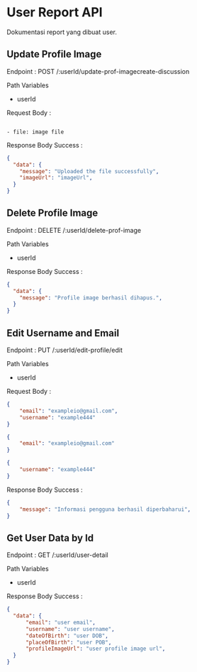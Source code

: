 # User Report API
Dokumentasi report yang dibuat user.


## Update Profile Image

Endpoint : POST /:userId/update-prof-imagecreate-discussion

Path Variables
- userId

Request Body :

```form-data

- file: image file

```

Response Body Success :

```json
{
  "data": {
    "message": "Uploaded the file successfully",
    "imageUrl": "imageUrl",
  }
}
```


## Delete Profile Image

Endpoint : DELETE /:userId/delete-prof-image

Path Variables
- userId

Response Body Success :

```json
{
  "data": {
    "message": "Profile image berhasil dihapus.",
  }
}
```


## Edit Username and Email

Endpoint : PUT /:userId/edit-profile/edit

Path Variables
- userId

Request Body :

```json
{
    "email": "exampleio@gmail.com",
    "username": "example444"
}

{
    "email": "exampleio@gmail.com"
}

{
    "username": "example444"
}
```

Response Body Success :

```json
{
    "message": "Informasi pengguna berhasil diperbaharui",
}
```


## Get User Data by Id

Endpoint : GET /:userId/user-detail

Path Variables
- userId

Response Body Success :

```json
{
  "data": {
      "email": "user email",
      "username": "user username",
      "dateOfBirth": "user DOB",
      "placeOfBirth": "user POB",
      "profileImageUrl": "user profile image url",
  }
}
```
